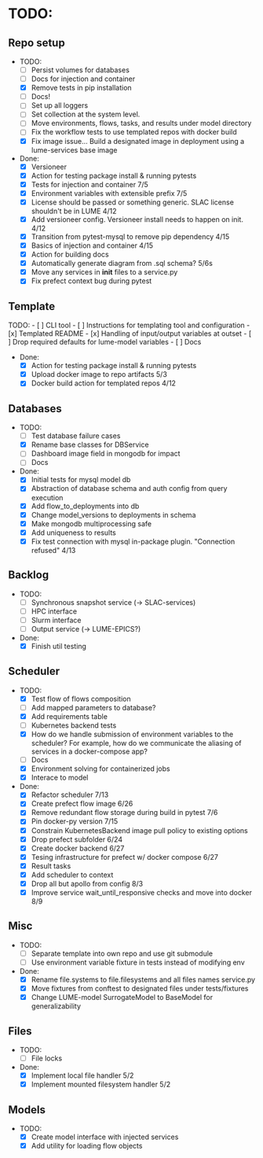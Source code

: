 # TODO:
## Repo setup
- TODO:
    - [ ] Persist volumes for databases
    - [ ] Docs for injection and container
    - [x] Remove tests in pip installation
    - [ ] Docs!
    - [ ] Set up all loggers
    - [ ] Set collection at the system level.
    - [ ] Move environments, flows, tasks, and results under model directory
    - [ ] Fix the workflow tests to use templated repos with docker build
    - [x] Fix image issue... Build a designated image in deployment using a lume-services base image
- Done:
    - [x] Versioneer
    - [x] Action for testing package install & running pytests
    - [x] Tests for injection and container 7/5
    - [x] Environment variables with extensible prefix 7/5
    - [x] License should be passed or something generic. SLAC license shouldn't be in LUME 4/12
    - [x] Add versioneer config. Versioneer install needs to happen on init. 4/12
    - [x] Transition from pytest-mysql to remove pip dependency 4/15
    - [x] Basics of injection and container 4/15
    - [x] Action for building docs
    - [x] Automatically generate diagram from .sql schema? 5/6s
    - [x] Move any services in __init__ files to a service.py
    - [x] Fix prefect context bug during pytest

## Template
TODO:
    - [ ] CLI tool
    - [ ] Instructions for templating tool and configuration
    - [x] Templated README
    - [x] Handling of input/output variables at outset
    - [ ] Drop required defaults for lume-model variables
    - [ ] Docs
- Done:
    - [x] Action for testing package install & running pytests
    - [x] Upload docker image to repo artifacts 5/3
    - [x] Docker build action for templated repos 4/12

## Databases
- TODO:
    - [ ] Test database failure cases
    - [x] Rename base classes for DBService
    - [ ] Dashboard image field in mongodb for impact
    - [ ] Docs
- Done:
    - [x] Initial tests for mysql model db
    - [x] Abstraction of database schema and auth config from query execution
    - [x] Add flow_to_deployments into db
    - [x] Change model_versions to deployments in schema
    - [x] Make mongodb multiprocessing safe
    - [x] Add uniqueness to results
    - [x] Fix test connection with mysql in-package plugin. "Connection refused" 4/13

## Backlog
- TODO:
    - [ ] Synchronous snapshot service (-> SLAC-services)
    - [ ] HPC interface
    - [ ] Slurm interface
    - [ ] Output service (-> LUME-EPICS?)
- Done:
    - [x] Finish util testing

## Scheduler
- TODO:
    - [x] Test flow of flows composition
    - [ ] Add mapped parameters to database?
    - [x] Add requirements table
    - [ ] Kubernetes backend tests
    - [x] How do we handle submission of environment variables to the scheduler? For example, how do we communicate the aliasing of services in a docker-compose app?
    - [ ] Docs
    - [x] Environment solving for containerized jobs
    - [x] Interace to model
- Done:
    - [x] Refactor scheduler 7/13
    - [x] Create prefect flow image 6/26
    - [x] Remove redundant flow storage during build in pytest 7/6
    - [x] Pin docker-py version 7/15
    - [x] Constrain KubernetesBackend image pull policy to existing options
    - [x] Drop prefect subfolder 6/24
    - [x] Create docker backend 6/27
    - [x] Tesing infrastructure for prefect w/ docker compose 6/27
    - [x] Result tasks
    - [x] Add scheduler to context
    - [x] Drop all but apollo from config 8/3
    - [x] Improve service wait_until_responsive checks and move into docker 8/9

## Misc
- TODO:
    - [ ] Separate template into own repo and use git submodule
    - [ ] Use environment variable fixture in tests instead of modifying env
- Done:
    - [x] Rename file.systems to file.filesystems and all files names service.py
    - [x] Move fixtures from conftest to designated files under tests/fixtures
    - [x] Change LUME-model SurrogateModel to BaseModel for generalizability

## Files
- TODO:
    - [ ] File locks
- Done:
    - [x] Implement local file handler 5/2
    - [x] Implement mounted filesystem handler 5/2

## Models
- TODO:
    - [x] Create model interface with injected services
    - [x] Add utility for loading flow objects
